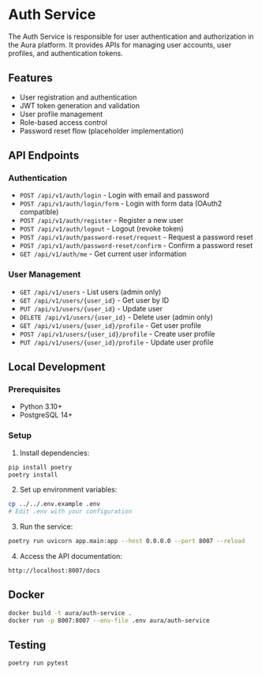 # Auth Service

The Auth Service is responsible for user authentication and authorization in the Aura platform. It provides APIs for managing user accounts, user profiles, and authentication tokens.

## Features

- User registration and authentication
- JWT token generation and validation
- User profile management
- Role-based access control
- Password reset flow (placeholder implementation)

## API Endpoints

### Authentication

- `POST /api/v1/auth/login` - Login with email and password
- `POST /api/v1/auth/login/form` - Login with form data (OAuth2 compatible)
- `POST /api/v1/auth/register` - Register a new user
- `POST /api/v1/auth/logout` - Logout (revoke token)
- `POST /api/v1/auth/password-reset/request` - Request a password reset
- `POST /api/v1/auth/password-reset/confirm` - Confirm a password reset
- `GET /api/v1/auth/me` - Get current user information

### User Management

- `GET /api/v1/users` - List users (admin only)
- `GET /api/v1/users/{user_id}` - Get user by ID
- `PUT /api/v1/users/{user_id}` - Update user
- `DELETE /api/v1/users/{user_id}` - Delete user (admin only)
- `GET /api/v1/users/{user_id}/profile` - Get user profile
- `POST /api/v1/users/{user_id}/profile` - Create user profile
- `PUT /api/v1/users/{user_id}/profile` - Update user profile

## Local Development

### Prerequisites

- Python 3.10+
- PostgreSQL 14+

### Setup

1. Install dependencies:

```bash
pip install poetry
poetry install
```

2. Set up environment variables:

```bash
cp ../../.env.example .env
# Edit .env with your configuration
```

3. Run the service:

```bash
poetry run uvicorn app.main:app --host 0.0.0.0 --port 8007 --reload
```

4. Access the API documentation:

```
http://localhost:8007/docs
```

## Docker

```bash
docker build -t aura/auth-service .
docker run -p 8007:8007 --env-file .env aura/auth-service
```

## Testing

```bash
poetry run pytest
``` 